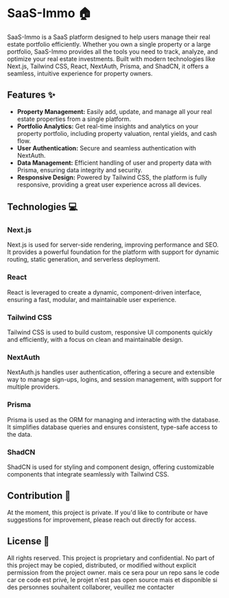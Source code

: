 # SaaS-Immo 🏠

SaaS-Immo is a SaaS platform designed to help users manage their real estate portfolio efficiently. Whether you own a single property or a large portfolio, SaaS-Immo provides all the tools you need to track, analyze, and optimize your real estate investments. Built with modern technologies like Next.js, Tailwind CSS, React, NextAuth, Prisma, and ShadCN, it offers a seamless, intuitive experience for property owners.

## Features ✨

- **Property Management:** Easily add, update, and manage all your real estate properties from a single platform.
- **Portfolio Analytics:** Get real-time insights and analytics on your property portfolio, including property valuation, rental yields, and cash flow.
- **User Authentication:** Secure and seamless authentication with NextAuth.
- **Data Management:** Efficient handling of user and property data with Prisma, ensuring data integrity and security.
- **Responsive Design:** Powered by Tailwind CSS, the platform is fully responsive, providing a great user experience across all devices.

## Technologies 💻

### **Next.js**

Next.js is used for server-side rendering, improving performance and SEO. It provides a powerful foundation for the platform with support for dynamic routing, static generation, and serverless deployment.

### **React**

React is leveraged to create a dynamic, component-driven interface, ensuring a fast, modular, and maintainable user experience.

### **Tailwind CSS**

Tailwind CSS is used to build custom, responsive UI components quickly and efficiently, with a focus on clean and maintainable design.

### **NextAuth**

NextAuth.js handles user authentication, offering a secure and extensible way to manage sign-ups, logins, and session management, with support for multiple providers.

### **Prisma**

Prisma is used as the ORM for managing and interacting with the database. It simplifies database queries and ensures consistent, type-safe access to the data.

### **ShadCN**

ShadCN is used for styling and component design, offering customizable components that integrate seamlessly with Tailwind CSS.

## Contribution 🤝

At the moment, this project is private. If you'd like to contribute or have suggestions for improvement, please reach out directly for access.

## License 📝

All rights reserved. This project is proprietary and confidential. No part of this project may be copied, distributed, or modified without explicit permission from the project owner.
mais ce sera pour un repo sans le code car ce code est privé, le projet n'est pas open source mais et disponible si des personnes souhaitent collaborer, veuillez me contacter
